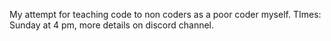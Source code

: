 My attempt for teaching code to non coders as a poor coder myself.
TImes: Sunday at 4 pm, more details on discord channel. 
